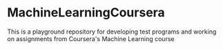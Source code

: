 # MachineLearningCoursera

This is a playground repository for developing test programs and working on assignments from Coursera's Machine Learning course
